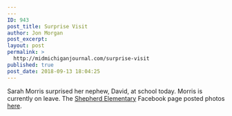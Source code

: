 ```yaml
---
---
ID: 943
post_title: Surprise Visit
author: Jon Morgan
post_excerpt:
layout: post
permalink: >
  http://midmichiganjournal.com/surprise-visit
published: true
post_date: 2018-09-13 18:04:25
---
```

Sarah Morris surprised her nephew, David, at school today. Morris is currently on leave. The <a href="https://www.facebook.com/Shepherd-Elementary-675717752466246/?hc_ref=ARQcZYPAxxn17r9INBoBZh2jl4kfGHCaERTaOT0CZU7EM010lmymR2QCW6vsh6gfY8U&amp;fref=nf&amp;__xts__%5B0%5D=68.ARCt9-myioQjVRUmzCCub-wCR8RQc4akG_TgAas64Hdv1ErXmyBHkH3Uxfkw4PVk9JorI7VJKund2dF-GvqvRO66bqi5oqf7lDfdJIfvpdsJOkern8jXsl5MwilM-_pR8nNPWKwAlpLesWnM73IH8F5VeSXbC0GiPgSyxrmATNryZgi1K_-piD3uZMyghaCikAZMClQgfucxNEjX3s8-ya6Io_AF-nCIT5qFK2Ce&amp;__tn__=kC-R">Shepherd Elementary</a> Facebook page posted photos <a href="https://www.facebook.com/permalink.php?story_fbid=1935822729789069&amp;id=675717752466246&amp;__xts__%5B0%5D=68.ARCt9-myioQjVRUmzCCub-wCR8RQc4akG_TgAas64Hdv1ErXmyBHkH3Uxfkw4PVk9JorI7VJKund2dF-GvqvRO66bqi5oqf7lDfdJIfvpdsJOkern8jXsl5MwilM-_pR8nNPWKwAlpLesWnM73IH8F5VeSXbC0GiPgSyxrmATNryZgi1K_-piD3uZMyghaCikAZMClQgfucxNEjX3s8-ya6Io_AF-nCIT5qFK2Ce&amp;__tn__=-R">here</a>.